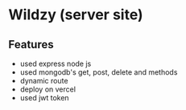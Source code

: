 
# Wildzy (server site)



## Features

- used express node js
- used mongodb's get, post, delete and methods
- dynamic route
- deploy on vercel
- used jwt token
